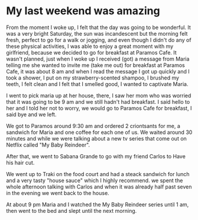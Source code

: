 # My last weekend was amazing

From the moment I woke up, I felt that the day was going to be wonderful. It was a very bright Saturday, the sun was incandescent but the morning felt fresh, perfect to go for a walk or jogging, and even though I didn't do any of these physical activities, I was able to enjoy a great moment with my girlfriend, because we decided to go for breakfast at Paramos Cafe. It wasn't planned, just when I woke up I received (got) a message from Maria telling me she wanted to invite me (take me out) for breakfast at Paramos Cafe, it was about 8 am and when I read the message I got up quickly and I took a shower, I put on my strawberry-scented shampoo, I brushed my teeth, I felt clean and I felt that I smelled good, I wanted to captivate Maria.

I went to pick maria up at her house, there, I saw her mom who was worried that it was going to be 9 am and we still hadn't had breakfast. I said hello to her and I told her not to worry, we would go to Paramos Cafe for breakfast, I said bye and we left.

We got to Paramos around 9:30 am and ordered 2 criontsants for me, a sandwich for Maria and one coffee for each one of us. We waited around 30 minutes and while we were talking about a new tv series that come out on Netflix called "My Baby Reindeer".

After that, we went to Sabana Grande to go with my friend Carlos to Have his hair cut.

We went up to Traki on the food court and had a steack sandwich for lunch and a very tasty "house sauce" which I highly recommend. we spent the whole afternoon talking with Carlos and when it was already half past seven in the evening we went back to the house.

At about 9 pm Maria and I watched the My Baby Reindeer series until 1 am, then went to the bed and slept until the next morning.
